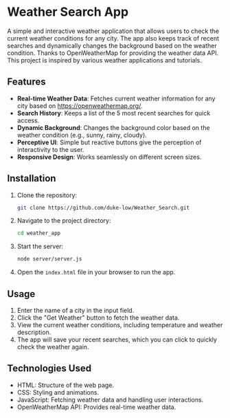 # Weather Search App
A simple and interactive weather application that allows users to check the current weather conditions for any city. The app also keeps track of recent searches and dynamically changes the background based on the weather condition. Thanks to OpenWeatherMap for providing the weather data API. This project is inspired by various weather applications and tutorials.

## Features
- **Real-time Weather Data**: Fetches current weather information for any city based on https://openweathermap.org/.
- **Search History**: Keeps a list of the 5 most recent searches for quick access.
- **Dynamic Background**: Changes the background color based on the weather condition (e.g., sunny, rainy, cloudy).
- **Perceptive UI**: Simple but reactive buttons give the perception of interactivity to the user.
- **Responsive Design**: Works seamlessly on different screen sizes.

## Installation
1. Clone the repository:
   ```bash
   git clone https://github.com/duke-low/Weather_Search.git
2. Navigate to the project directory:
   ```bash
   cd weather_app
3. Start the server:
   ```bash
   node server/server.js
4. Open the `index.html` file in your browser to run the app.

## Usage
1. Enter the name of a city in the input field.
2. Click the "Get Weather" button to fetch the weather data.
3. View the current weather conditions, including temperature and weather description.
4. The app will save your recent searches, which you can click to quickly check the weather again.

## Technologies Used
- HTML: Structure of the web page.
- CSS: Styling and animations.
- JavaScript: Fetching weather data and handling user interactions.
- OpenWeatherMap API: Provides real-time weather data.
